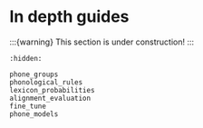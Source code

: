 
# In depth guides

:::{warning}
This section is under construction!
:::

```{toctree}
:hidden:

phone_groups
phonological_rules
lexicon_probabilities
alignment_evaluation
fine_tune
phone_models
```
